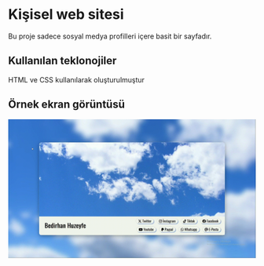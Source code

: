 <h1>Kişisel web sitesi</h1>

Bu proje sadece sosyal medya profilleri içere basit bir sayfadır.

<h2>Kullanılan teklonojiler</h2>

HTML ve CSS kullanılarak oluşturulmuştur

<h2>Örnek ekran görüntüsü</h2>

![](card.gif)